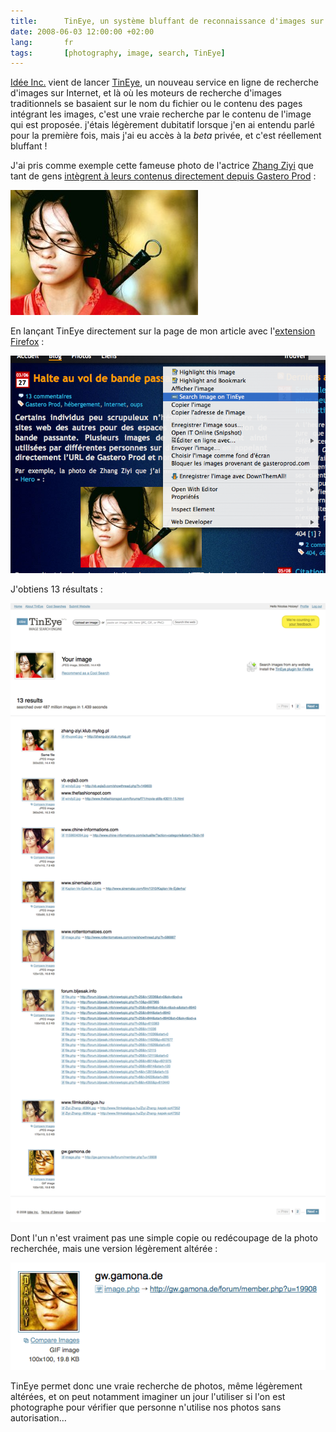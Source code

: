 ```yaml
---
title:      TinEye, un système bluffant de reconnaissance d'images sur Internet
date: 2008-06-03 12:00:00 +02:00
lang:       fr
tags:       [photography, image, search, TinEye]
---
```


[Idée Inc.](http://www.ideeinc.com/) vient de lancer [TinEye](http://tineye.com/), un nouveau service en ligne de recherche d'images sur Internet, et là où les moteurs de recherche d'images traditionnels se basaient sur le nom du fichier ou le contenu des pages intégrant les images, c'est une vraie recherche par le contenu de l'image qui est proposée. j'étais légèrement dubitatif lorsque j'en ai entendu parlé pour la première fois, mais j'ai eu accès à la *beta* privée, et c'est réellement bluffant !

J'ai pris comme exemple cette fameuse photo de l'actrice [Zhang Ziyi](http://fr.wikipedia.org/wiki/Zhang_Ziyi) que tant de gens [intègrent à leurs contenus directement depuis Gastero Prod](/2006/03/halte-au-vol-de-bande-passante.html) :

![](zhang_ziyi.jpg "Lune (Zhang Ziyi)")

En lançant TinEye directement sur la page de mon article avec l'[extension Firefox](http://tineye.com/plugin) :

![](tineye-firefox.png "Lancement de la recherche")

J'obtiens 13 résultats :

![](tineye-resultat.png "Premiers résultat de la recherche")

Dont l'un n'est vraiment pas une simple copie ou redécoupage de la photo recherchée, mais une version légèrement altérée :

![](tineye-resultat-balaise.png "Un résultat particulièrement intéressant")

TinEye permet donc une vraie recherche de photos, même légèrement altérées, et on peut notamment imaginer un jour l'utiliser si l'on est photographe pour vérifier que personne n'utilise nos photos sans autorisation…
